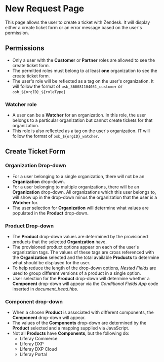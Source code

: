 # New Request Page

This page allows the user to create a ticket with Zendesk. It will display either a create ticket form or an error message based on the user's permission.

## Permissions
- Only a user with the **Customer** or **Partner** roles are allowed to see the create ticket form.
- The permitted roles must belong to at least **one** organization to see the create ticket form.
- The user's role will be reflected as a tag on the user's organization. It will follow the format of `osb_360081104051_customer` or `osb_${orgID}_${roleType}`

### Watcher role
- A user can be a **Watcher** for an organization. In this role, the user belongs to a particular organization but cannot create tickets for that organization.
- This role is also reflected as a tag on the user's organization. IT will follow the format of `osb_${orgID}_watcher`.

## Create Ticket Form
### Organization Drop-down
- For a user belonging to a single organization, there will not be an **Organization** drop-down.
- For a user belonging to multiple organizations, there will be an **Organization** drop-down. All organizations which this user belongs to, will show up in the drop-down minus the organization that the user is a **Watcher** for.
- The user selection for **Organization** will determine what values are populated in the **Product** drop-down.

### Product Drop-down
- The **Product** drop-down values are determined by the provisioned products that the selected **Organization** have.
- The provisioned product options appear on each of the user's organization tags. The values of these tags are cross referenced with the **Organization** selected and the total available **Products** to determine what should be displayed for the user.
- To help reduce the length of the drop-down options, _Nested Fields_ are used to group different versions of a product in a single option.
- User selection for the **Product** drop-down will determine whether a **Component** drop-down will appear via the _Conditional Fields App_ code inserted in *document_head.hbs*.

### Component drop-down
- When a chosen **Product** is associated with different components, the **Component** drop-down will appear.
- The values of the **Components** drop-down are determined by the **Product** selected and a mapping supplied via JavaScript.
- Not all **Products** have **Components**, but the following do:
	-  Liferay Commerce
	-  Liferay DXP
	-  Liferay DXP Cloud
	-  Liferay Portal